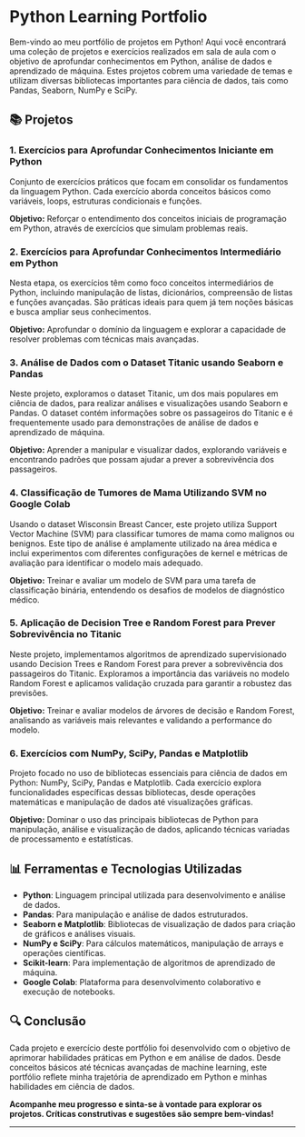 # Python Learning Portfolio

Bem-vindo ao meu portfólio de projetos em Python! Aqui você encontrará uma coleção de projetos e exercícios realizados em sala de aula com o objetivo de aprofundar conhecimentos em Python, análise de dados e aprendizado de máquina. Estes projetos cobrem uma variedade de temas e utilizam diversas bibliotecas importantes para ciência de dados, tais como Pandas, Seaborn, NumPy e SciPy.

## 📚 Projetos

### 1. Exercícios para Aprofundar Conhecimentos Iniciante em Python
Conjunto de exercícios práticos que focam em consolidar os fundamentos da linguagem Python. Cada exercício aborda conceitos básicos como variáveis, loops, estruturas condicionais e funções.

**Objetivo:** Reforçar o entendimento dos conceitos iniciais de programação em Python, através de exercícios que simulam problemas reais.

### 2. Exercícios para Aprofundar Conhecimentos Intermediário em Python
Nesta etapa, os exercícios têm como foco conceitos intermediários de Python, incluindo manipulação de listas, dicionários, compreensão de listas e funções avançadas. São práticas ideais para quem já tem noções básicas e busca ampliar seus conhecimentos.

**Objetivo:** Aprofundar o domínio da linguagem e explorar a capacidade de resolver problemas com técnicas mais avançadas.

### 3. Análise de Dados com o Dataset Titanic usando Seaborn e Pandas
Neste projeto, exploramos o dataset Titanic, um dos mais populares em ciência de dados, para realizar análises e visualizações usando Seaborn e Pandas. O dataset contém informações sobre os passageiros do Titanic e é frequentemente usado para demonstrações de análise de dados e aprendizado de máquina.

**Objetivo:** Aprender a manipular e visualizar dados, explorando variáveis e encontrando padrões que possam ajudar a prever a sobrevivência dos passageiros. 

### 4. Classificação de Tumores de Mama Utilizando SVM no Google Colab
Usando o dataset Wisconsin Breast Cancer, este projeto utiliza Support Vector Machine (SVM) para classificar tumores de mama como malignos ou benignos. Este tipo de análise é amplamente utilizado na área médica e inclui experimentos com diferentes configurações de kernel e métricas de avaliação para identificar o modelo mais adequado.

**Objetivo:** Treinar e avaliar um modelo de SVM para uma tarefa de classificação binária, entendendo os desafios de modelos de diagnóstico médico.

### 5. Aplicação de Decision Tree e Random Forest para Prever Sobrevivência no Titanic
Neste projeto, implementamos algoritmos de aprendizado supervisionado usando Decision Trees e Random Forest para prever a sobrevivência dos passageiros do Titanic. Exploramos a importância das variáveis no modelo Random Forest e aplicamos validação cruzada para garantir a robustez das previsões.

**Objetivo:** Treinar e avaliar modelos de árvores de decisão e Random Forest, analisando as variáveis mais relevantes e validando a performance do modelo.

### 6. Exercícios com NumPy, SciPy, Pandas e Matplotlib
Projeto focado no uso de bibliotecas essenciais para ciência de dados em Python: NumPy, SciPy, Pandas e Matplotlib. Cada exercício explora funcionalidades específicas dessas bibliotecas, desde operações matemáticas e manipulação de dados até visualizações gráficas.

**Objetivo:** Dominar o uso das principais bibliotecas de Python para manipulação, análise e visualização de dados, aplicando técnicas variadas de processamento e estatísticas.

## 📊 Ferramentas e Tecnologias Utilizadas
- **Python**: Linguagem principal utilizada para desenvolvimento e análise de dados.
- **Pandas**: Para manipulação e análise de dados estruturados.
- **Seaborn e Matplotlib**: Bibliotecas de visualização de dados para criação de gráficos e análises visuais.
- **NumPy e SciPy**: Para cálculos matemáticos, manipulação de arrays e operações científicas.
- **Scikit-learn**: Para implementação de algoritmos de aprendizado de máquina.
- **Google Colab**: Plataforma para desenvolvimento colaborativo e execução de notebooks.

## 🔍 Conclusão
Cada projeto e exercício deste portfólio foi desenvolvido com o objetivo de aprimorar habilidades práticas em Python e em análise de dados. Desde conceitos básicos até técnicas avançadas de machine learning, este portfólio reflete minha trajetória de aprendizado em Python e minhas habilidades em ciência de dados.

**Acompanhe meu progresso e sinta-se à vontade para explorar os projetos. Críticas construtivas e sugestões são sempre bem-vindas!**

---

